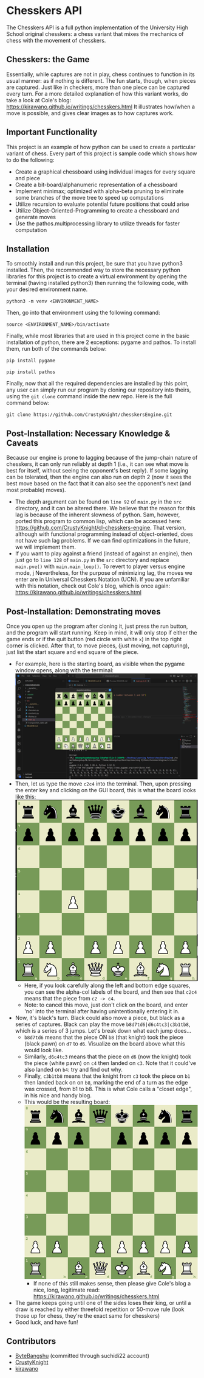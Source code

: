 # Chesskers API
The Chesskers API is a full python implementation of the University High School original chesskers: a chess variant that mixes the mechanics of chess with the movement of chesskers. 

## Chesskers: the Game
Essentially, while captures are not in play, chess continues
to function in its usual manner: as if nothing is different. The fun starts, though,
when pieces are captured. Just like in checkers, more than one piece can be captured 
every turn. 
For a more detailed explanation of how this variant works, do take a look
at Cole's blog: https://kirawano.github.io/writings/chesskers.html 
It illustrates how/when a move is possible, and gives clear images as to how captures work. 

## Important Functionality
This project is an example of how python can be used to create a particular variant of 
chess. Every part of this project is sample code which shows how to do the following:
* Create a graphical chessboard using individual images for every square and piece
* Create a bit-board/alphanumeric representation of a chessboard 
* Implement minimax; optimized with alpha-beta pruning to eliminate some branches of the move tree to speed up computations 
* Utilize recursion to evaluate potential future positions that could arise
* Utilize Object-Oriented-Programming to create a chessboard and generate moves
* Use the pathos.multiprocessing library to utilize threads for faster computation

## Installation 
To smoothly install and run this project, be sure that you have python3 installed. Then, the recommended way to store the necessary python libraries for this project is to create a virtual environment by opening the terminal (having installed python3) then running the following code, with your desired environment name. 
```
python3 -m venv <ENVIRONMENT_NAME>
```
Then, go into that environment using the following command: 
```
source <ENVIRONMENT_NAME>/bin/activate
```
Finally, while most libraries that are used in this project come in the basic installation of python, there are 2 exceptions: pygame and pathos. To install them, run both of the commands below: 
```
pip install pygame
```
```
pip install pathos
```
Finally, now that all the required dependencies are installed by this point, any user can simply run our program by cloning our repository into theirs, using the `git clone` command inside the new repo. Here is the full command below: 
```
git clone https://github.com/CrustyKnight/chesskersEngine.git
```

## Post-Installation: Necessary Knowledge & Caveats
Because our engine is prone to lagging because of the jump-chain nature of chesskers, it can only run reliably at depth 1 (i.e., it can see what move is best for itself, without seeing the opponent's best reply). If some lagging can be tolerated, then the engine can also run on depth 2 (now it sees the best move based on the fact that it can also see the opponent's next (and most probable) moves). 
* The depth argument can be found on `line 92` of `main.py` in the `src` directory, and it can be altered there. 
We believe that the reason for this lag is because of the inherent slowness of python. Sam, however, ported this program to common lisp, which can be accessed here: https://github.com/CrustyKnight/cl-chesskers-engine. That version, although with functional programming instead of object-oriented, does not have such lag problems. If we can find optimizations in the future, we will implement them. 
* If you want to play against a friend (instead of against an engine), then just go to `line 128` of `main.py` in the `src` directory and replace `main.pve()` with `main.main_loop()`. To revert to player versus engine mode, j
Nevertheless, for the purpose of minimizing lag, the moves we enter are in Universal Chesskers Notation (UCN). If you are unfamiliar with this notation, check out Cole's blog, which is once again: https://kirawano.github.io/writings/chesskers.html 

## Post-Installation: Demonstrating moves
Once you open up the program after cloning it, just press the run button, and the program will start running. Keep in mind, it will only stop if either the game ends or if the quit button (red circle with white `x`) in the top right corner is clicked. After that, to move pieces, (just moving, not capturing), just list the start square and end square of the piece. 
* For example, here is the starting board, as visible when the pygame window opens, along with the terminal: ![alt text](image.png)
* Then, let us type the move `c2c4` into the terminal. Then, upon pressing the enter key and clicking on the GUI board, this is what the board looks like this: ![alt text](image-1.png)
    * Here, if you look carefully along the left and bottom edge squares, you can see the alpha-col labels of the board, and then see that `c2c4` means that the piece from `c2 -> c4`. 
    * Note: to cancel this move, just don't click on the board, and enter 'no' into the terminal after having unintentionally entering it in. 
* Now, it's black's turn. Black could also move a piece, but black as a series of captures. Black can play the move `b8d7td6|d6c4tc3|c3b1tb8`, which is a series of 3 jumps. Let's break down what each jump does...
    * `b8d7td6` means that the piece ON `b8` (that knight) took the piece (black pawn) on `d7` to `d6`. Visualize on the board above what this would look like. 
    * Similarly, `d6c4tc3` means that the piece on `d6` (now the knight) took the piece (white pawn) on `c4` then landed on `c3`. Note that it could've also landed on `b4`: try and find out why. 
    * Finally, `c3b1tb8` means that the knight from `c3` took the piece on `b1` then landed back on on `b8`, marking the end of a turn as the edge was crossed, from b1 to b8. This is what Cole calls a "closet edge", in his nice and handy blog. 
    * This would be the resulting board: ![alt text](image-2.png)
        * If none of this still makes sense, then please give Cole's blog a nice, long, legitimate read: https://kirawano.github.io/writings/chesskers.html 
* The game keeps going until one of the sides loses their king, or until a draw is reached by either threefold repetition or 50-move rule (look those up for chess, they're the exact same for chesskers)
* Good luck, and have fun!

## Contributors
- [ByteBangshu](https://github.com/ByteBangshu) (committed through suchidi22 account)
- [CrustyKnight](https://github.com/CrustyKnight)
- [kirawano](https://kirawano.github.io)


